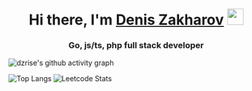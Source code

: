 <h1 align="center">Hi there, I'm <a href="https://dzrise.ru/" target="_blank">Denis Zakharov</a> 
<img src="https://github.com/blackcater/blackcater/raw/main/images/Hi.gif" height="32"/></h1>
<h3 align="center">Go, js/ts, php full stack developer</h3>

![dzrise's github activity graph](https://github-readme-activity-graph.vercel.app/graph?username=dzrise&theme=github-compact)

![Top Langs](https://github-readme-stats.vercel.app/api/top-langs/?username=dzrise&layout=compact&theme=dark#gh-dark-mode-only)
![Leetcode Stats](https://leetcard.jacoblin.cool/dzrise_rock)
<!--
**dzrise/dzrise** is a ✨ _special_ ✨ repository because its `README.md` (this file) appears on your GitHub profile.

Here are some ideas to get you started:

- 🔭 I’m currently working on ...
- 🌱 I’m currently learning ...
- 👯 I’m looking to collaborate on ...
- 🤔 I’m looking for help with ...
- 💬 Ask me about ...
- 📫 How to reach me: ...
- 😄 Pronouns: ...
- ⚡ Fun fact: ...
-->
